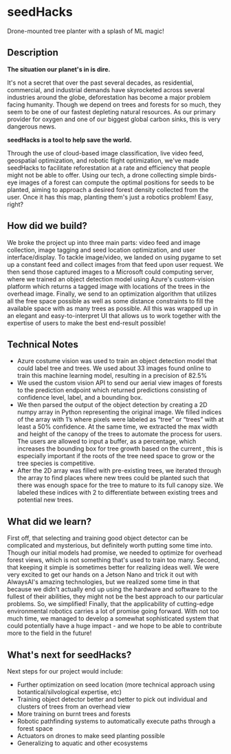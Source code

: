 # seedHacks

Drone-mounted tree planter with a splash of ML magic!

## Description

**The situation our planet's in is dire.**

It's not a secret that over the past several decades, as residential, commercial, and industrial demands have skyrocketed across several industries around the globe, deforestation has become a major problem facing humanity. Though we depend on trees and forests for so much, they seem to be one of our fastest depleting natural resources. As our primary provider for oxygen and one of our biggest global carbon sinks, this is very dangerous news.

**seedHacks is a tool to help save the world.**

Through the use of cloud-based image classification, live video feed, geospatial optimization, and robotic flight optimization, we've made seedHacks to facilitate reforestation at a rate and efficiency that people might not be able to offer. Using our tech, a drone collecting simple birds-eye images of a forest can compute the optimal positions for seeds to be planted, aiming to approach a desired forest density collected from the user. Once it has this map, planting them's just a robotics problem! Easy, right?

## How did we build?

We broke the project up into three main parts: video feed and image collection, image tagging and seed location optimization, and user interface/display. 
To tackle image/video, we landed on using pygame to set up a constant feed and collect images from that feed upon user request. 
We then send those captured images to a Microsoft could computing server, where we trained an object detection model using Azure's custom-vision platform which returns a tagged image with locations of the trees in the overhead image. 
Finally, we send to an optimization algorithm that utilizes all the free space possible as well as some distance constraints to fill the available space with as many trees as possible. All this was wrapped up in an elegant and easy-to-interpret UI that allows us to work together with the expertise of users to make the best end-result possible!

## Technical Notes

- Azure costume vision was used to train an object detection model that could label tree and trees. We used about 33 images found online to train this machine learning model, resulting in a precision of 82.5%
- We used the custom vision API to send our aerial view images of forests to the prediction endpoint which returned predictions consisting of confidence level, label, and a bounding box.
- We then parsed the output of the object detection by creating a 2D numpy array in Python representing the original image. We filled indices of the array with 1’s where pixels were labeled as “tree” or “trees” with at least a 50% confidence. At the same time, we extracted the max width and height of the canopy of the trees to automate the process for users. The users are allowed to input a buffer, as a percentage, which increases the bounding box for tree growth based on the current , this is especially important if the roots of the tree need space to grow or the tree species is competitive. 
- After the 2D array was filled with pre-existing trees, we iterated through the array to find places where new trees could be planted such that there was enough space for the tree to mature to its full canopy size. We labeled these indices with 2 to differentiate between existing trees and potential new trees.

## What did we learn?

First off, that selecting and training good object detector can be complicated and mysterious, but definitely worth putting some time into. Though our initial models had promise, we needed to optimize for overhead forest views, which is not something that's used to train too many. Second, that keeping it simple is sometimes better for realizing ideas well. We were very excited to get our hands on a Jetson Nano and trick it out with AlwaysAI's amazing technologies, but we realized some time in that because we didn't actually end up using the hardware and software to the fullest of their abilities, they might not be the best approach to our particular problems. So, we simplified! Finally, that the applicability of cutting-edge environmental robotics carries a lot of promise going forward. With not too much time, we managed to develop a somewhat sophisticated system that could potentially have a huge impact - and we hope to be able to contribute more to the field in the future!

## What's next for seedHacks?

Next steps for our project would include:

- Further optimization on seed location (more technical approach using botantical/silvological expertise, etc)
- Training object detector better and better to pick out individual and clusters of trees from an 
overhead view
- More training on burnt trees and forests
- Robotic pathfinding systems to automatically execute paths through a forest space
- Actuators on drones to make seed planting possible
- Generalizing to aquatic and other ecosystems
